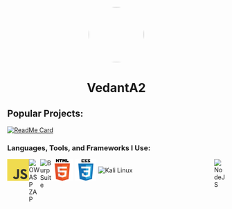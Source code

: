 <p align="center">
    <img style="border-radius: 100px" width="128" height="128" src="https://images-na.ssl-images-amazon.com/images/I/617XW8TcTlL._SL1090_.jpg">
</p>
<h1 align="center">VedantA2</h1>


## Popular Projects:
[![ReadMe Card](https://github-readme-stats.vercel.app/api/pin/?username=vedanta2&repo=Gats-SkinPack)](https://github.com/VedantA2/Gats-SkinPack)


### Languages, Tools, and Frameworks I Use:

<img align="center" alt="HTML5" width="50px" src="https://raw.githubusercontent.com/github/explore/80688e429a7d4ef2fca1e82350fe8e3517d3494d/topics/html/html.png" />
<img align="center" alt="CSS3" width="50px" src="https://raw.githubusercontent.com/github/explore/80688e429a7d4ef2fca1e82350fe8e3517d3494d/topics/css/css.png" />
<img align="center" alt="Kali Linux" width="50px" src="https://upload.wikimedia.org/wikipedia/commons/thumb/4/4b/Kali_Linux_2.0_wordmark.svg/1200px-Kali_Linux_2.0_wordmark.svg.png" />
<img align="left" alt="JavaScript" width="50px" src="https://raw.githubusercontent.com/github/explore/80688e429a7d4ef2fca1e82350fe8e3517d3494d/topics/javascript/javascript.png" />
<img align="left" alt="OWASP ZAP" width="26px" src="https://www.google.com/url?sa=i&url=https%3A%2F%2Fgithub.com%2Fzaproxy%2Fzaproxy&psig=AOvVaw1M-NANUUX76p-ZpePD34Vd&ust=1603324740199000&source=images&cd=vfe&ved=0CAIQjRxqFwoTCPjJpZ6wxOwCFQAAAAAdAAAAABAD" />
<img align="left" alt="BurpSuite" width="26px" src="https://www.esecforte.com/wp-content/uploads/2018/07/burp-suite.png" />
<img align="right" alt="NodeJS" width="26px" src="https://cdn.freebiesupply.com/logos/thumbs/2x/nodejs-1-logo.png" />
